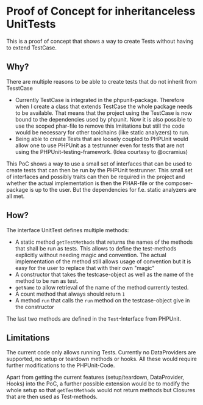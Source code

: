 # Proof of Concept for inheritanceless UnitTests

This is a proof of concept that shows a way to create Tests without having to extend TestCase.

## Why?

There are multiple reasons to be able to create tests that do not inherit from TesstCase

* Currently TestCase is integrated in the phpunit-package. Therefore when I create a class that extends TestCase the
whole package needs to be available. That means that the project using the TestCase is now bound to the dependencies
used by phpunit. Now it is also possible to use the scoped phar-file to remove this lmiitations but still the code
would be necessary for other toolchains (like static analyzers) to run.
* Being able to create Tests that are loosely coupled to PHPUnit would allow one to use PHPUnit as a testrunner even
for tests that are not using the PHPUnit-testing-framework. (Idea courtesy to @ocramius)

This PoC shows a way to use a small set of interfaces that can be used to create tests that can then be run by the
PHPUnit testrunner. This small set of interfaces and possibly traits can then be required in the project and whether the
actual implementation is then the PHAR-file or the composer-package is up to the user. But the dependencies for f.e.
static analyzers are all met.

## How?

The interface UnitTest defines multiple methods:

* A static method `getTestMethods` that returns the names of the methods that shall be run as tests. This allows to
define the test-methods explicitly without needing magic and convention. The actual implementation of the method still
allows usage of convention but it is easy for the user to replace that with their own "magic"
* A constructor that takes the testcase-object as well as the name of the method to be run as test.
* `getName` to allow retrieval of the name of the method currently tested.
* A count method that always should return `1`
* A method `run` that calls the `run` method on the testcase-object give in the constructor

The last two methods are defined in the `Test`-Interface from PHPUnit.

## Limitations

The current code only allows running Tests. Currently no DataProviders are supported, no setup or teardown methods or
hooks. All these would require further modifications to the PHPUnit-Code.

Apart from getting the current features (setup/teardown, DataProvider, Hooks) into the PoC, a further possible
extension would be to modify the whole setup so that `getTestMethods` would not return methods but Closures that
are then used as Test-methods.

